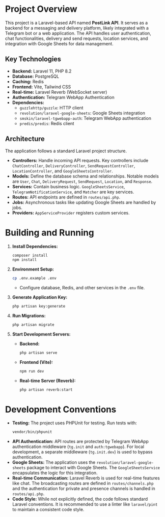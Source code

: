 
# Project Overview

This project is a Laravel-based API named **PostLink API**. It serves as a backend for a messaging and delivery platform, likely integrated with a Telegram bot or a web application. The API handles user authentication, chat functionalities, delivery and send requests, location services, and integration with Google Sheets for data management.

## Key Technologies

*   **Backend:** Laravel 11, PHP 8.2
*   **Database:** PostgreSQL
*   **Caching:** Redis
*   **Frontend:** Vite, Tailwind CSS
*   **Real-time:** Laravel Reverb (WebSocket server)
*   **Authentication:** Telegram WebApp Authentication
*   **Dependencies:**
    *   `guzzlehttp/guzzle`: HTTP client
    *   `revolution/laravel-google-sheets`: Google Sheets integration
    *   `smskin/laravel-tgwebapp-auth`: Telegram WebApp authentication
    *   `predis/predis`: Redis client

## Architecture

The application follows a standard Laravel project structure.

*   **Controllers:** Handle incoming API requests. Key controllers include `ChatController`, `DeliveryController`, `SendRequestController`, `LocationController`, and `GoogleSheetsController`.
*   **Models:** Define the database schema and relationships. Notable models are `User`, `Chat`, `DeliveryRequest`, `SendRequest`, `Location`, and `Response`.
*   **Services:** Contain business logic. `GoogleSheetsService`, `TelegramNotificationService`, and `Matcher` are key services.
*   **Routes:** API endpoints are defined in `routes/api.php`.
*   **Jobs:** Asynchronous tasks like updating Google Sheets are handled by jobs.
*   **Providers:** `AppServiceProvider` registers custom services.

# Building and Running

1.  **Install Dependencies:**
    ```bash
    composer install
    npm install
    ```

2.  **Environment Setup:**
    ```bash
    cp .env.example .env
    ```
    *   Configure database, Redis, and other services in the `.env` file.

3.  **Generate Application Key:**
    ```bash
    php artisan key:generate
    ```

4.  **Run Migrations:**
    ```bash
    php artisan migrate
    ```

5.  **Start Development Servers:**
    *   **Backend:**
        ```bash
        php artisan serve
        ```
    *   **Frontend (Vite):**
        ```bash
        npm run dev
        ```
    *   **Real-time Server (Reverb):**
        ```bash
        php artisan reverb:start
        ```

# Development Conventions

*   **Testing:** The project uses PHPUnit for testing. Run tests with:
    ```bash
    vendor/bin/phpunit
    ```
*   **API Authentication:** API routes are protected by Telegram WebApp authentication middleware (`tg.init` and `auth:tgwebapp`). For local development, a separate middleware (`tg.init.dev`) is used to bypass authentication.
*   **Google Sheets:** The application uses the `revolution/laravel-google-sheets` package to interact with Google Sheets. The `GoogleSheetsService` encapsulates the logic for this integration.
*   **Real-time Communication:** Laravel Reverb is used for real-time features like chat. The broadcasting routes are defined in `routes/channels.php` and the authentication for private and presence channels is handled in `routes/api.php`.
*   **Code Style:** While not explicitly defined, the code follows standard Laravel conventions. It is recommended to use a linter like `laravel/pint` to maintain a consistent code style.

